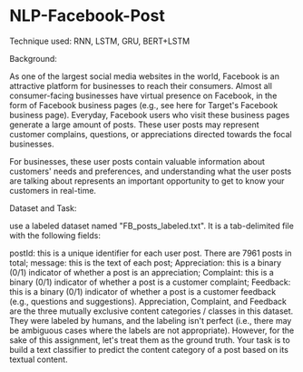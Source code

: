 # NLP-Facebook-Post

Technique used: RNN, LSTM, GRU, BERT+LSTM

Background:

As one of the largest social media websites in the world, Facebook is an attractive platform for businesses to reach their consumers. Almost all consumer-facing businesses have virtual presence on Facebook, in the form of Facebook business pages (e.g., see here for Target's Facebook business page). Everyday, Facebook users who visit these business pages generate a large amount of posts. These user posts may represent customer complains, questions, or appreciations directed towards the focal businesses.

For businesses, these user posts contain valuable information about customers' needs and preferences, and understanding what the user posts are talking about represents an important opportunity to get to know your customers in real-time.


Dataset and Task:


use a labeled dataset named "FB_posts_labeled.txt". It is a tab-delimited file with the following fields:

postId: this is a unique identifier for each user post. There are 7961 posts in total;
message: this is the text of each post;
Appreciation: this is a binary (0/1) indicator of whether a post is an appreciation;
Complaint: this is a binary (0/1) indicator of whether a post is a customer complaint;
Feedback: this is a binary (0/1) indicator of whether a post is a customer feedback (e.g., questions and suggestions).
Appreciation, Complaint, and Feedback are the three mutually exclusive content categories / classes in this dataset. They were labeled by humans, and the labeling isn't perfect (i.e., there may be ambiguous cases where the labels are not appropriate). However, for the sake of this assignment, let's treat them as the ground truth. Your task is to build a text classifier to predict the content category of a post based on its textual content.

